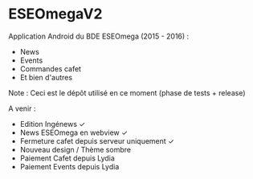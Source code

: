 # ESEOmegaV2
Application Android du BDE ESEOmega (2015 - 2016) : 
- News
- Events
- Commandes cafet
- Et bien d'autres

Note : Ceci est le dépôt utilisé en ce moment (phase de tests + release)

A venir :
- Edition Ingénews ✓
- News ESEOmega en webview ✓
- Fermeture cafet depuis serveur uniquement ✓
- Nouveau design / Thème sombre
- Paiement Cafet depuis Lydia
- Paiement Events depuis Lydia